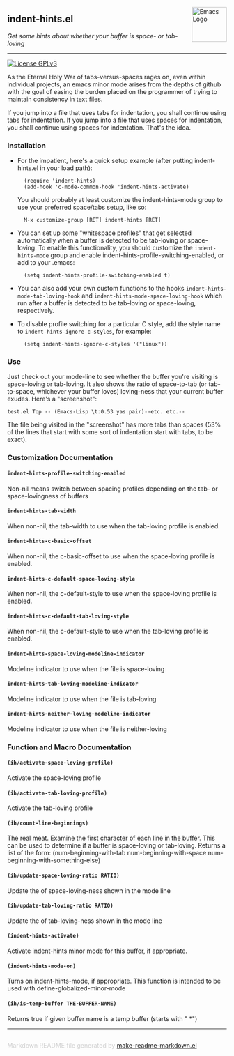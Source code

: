 <a href="https://github.com/mgalgs/indent-hints-mode"><img src="https://www.gnu.org/software/emacs/images/emacs.png" alt="Emacs Logo" width="80" height="80" align="right"></a>
## indent-hints.el
*Get some hints about whether your buffer is space- or tab-loving*

---
[![License GPLv3](https://img.shields.io/badge/license-GPL_v3-green.svg)](http://www.gnu.org/licenses/gpl-3.0.html)

As the Eternal Holy War of tabs-versus-spaces rages on, even within
individual projects, an emacs minor mode arises from the depths of
github with the goal of easing the burden placed on the programmer
of trying to maintain consistency in text files.

If you jump into a file that uses tabs for indentation, you shall
continue using tabs for indentation. If you jump into a file that
uses spaces for indentation, you shall continue using spaces for
indentation. That's the idea.

### Installation


* For the impatient, here's a quick setup example (after putting
  indent-hints.el in your load path):

        (require 'indent-hints)
        (add-hook 'c-mode-common-hook 'indent-hints-activate)

  You should probably at least customize the indent-hints-mode
  group to use your preferred space/tabs setup, like so:

        M-x customize-group [RET] indent-hints [RET]

* You can set up some "whitespace profiles" that get selected
  automatically when a buffer is detected to be tab-loving or
  space-loving. To enable this functionality, you should customize
  the `indent-hints-mode` group and enable
  indent-hints-profile-switching-enabled, or add to your .emacs:

        (setq indent-hints-profile-switching-enabled t)

* You can also add your own custom functions to the hooks
  `indent-hints-mode-tab-loving-hook` and
  `indent-hints-mode-space-loving-hook` which run after a buffer is
  detected to be tab-loving or space-loving, respectively.

* To disable profile switching for a particular C style, add the style
  name to `indent-hints-ignore-c-styles`, for example:

        (setq indent-hints-ignore-c-styles '("linux"))

### Use


Just check out your mode-line to see whether the buffer you're
visiting is space-loving or tab-loving. It also shows the ratio of
space-to-tab (or tab-to-space, whichever your buffer loves)
loving-ness that your current buffer exudes. Here's a "screenshot":

    test.el Top -- (Emacs-Lisp \t:0.53 yas pair)--etc. etc.--

The file being visited in the "screenshot" has more tabs than
spaces (53% of the lines that start with some sort of indentation
start with tabs, to be exact).



### Customization Documentation

#### `indent-hints-profile-switching-enabled`

Non-nil means switch between spacing profiles depending on the
  tab- or space-lovingness of buffers

#### `indent-hints-tab-width`

When non-nil, the tab-width to use when the tab-loving profile
is enabled.

#### `indent-hints-c-basic-offset`

When non-nil, the c-basic-offset to use when the space-loving
profile is enabled.

#### `indent-hints-c-default-space-loving-style`

When non-nil, the c-default-style to use when the space-loving
  profile is enabled.

#### `indent-hints-c-default-tab-loving-style`

When non-nil, the c-default-style to use when the tab-loving
  profile is enabled.

#### `indent-hints-space-loving-modeline-indicator`

Modeline indicator to use when the file is space-loving

#### `indent-hints-tab-loving-modeline-indicator`

Modeline indicator to use when the file is tab-loving

#### `indent-hints-neither-loving-modeline-indicator`

Modeline indicator to use when the file is neither-loving

### Function and Macro Documentation

#### `(ih/activate-space-loving-profile)`

Activate the space-loving profile

#### `(ih/activate-tab-loving-profile)`

Activate the tab-loving profile

#### `(ih/count-line-beginnings)`

The real meat. Examine the first character of each line in the
buffer. This can be used to determine if a buffer is space-loving
or tab-loving. Returns a list of the
form: (num-beginning-with-tab num-beginning-with-space
num-beginning-with-something-else)

#### `(ih/update-space-loving-ratio RATIO)`

Update the of space-loving-ness shown in the mode line

#### `(ih/update-tab-loving-ratio RATIO)`

Update the of tab-loving-ness shown in the mode line

#### `(indent-hints-activate)`

Activate indent-hints minor mode for this buffer, if
appropriate.

#### `(indent-hints-mode-on)`

Turns on indent-hints-mode, if appropriate.
This function is intended to be used with define-globalized-minor-mode

#### `(ih/is-temp-buffer THE-BUFFER-NAME)`

Returns true if given buffer name is a temp buffer (starts with " *")

-----
<div style="padding-top:15px;color: #d0d0d0;">
Markdown README file generated by
<a href="https://github.com/mgalgs/make-readme-markdown">make-readme-markdown.el</a>
</div>
